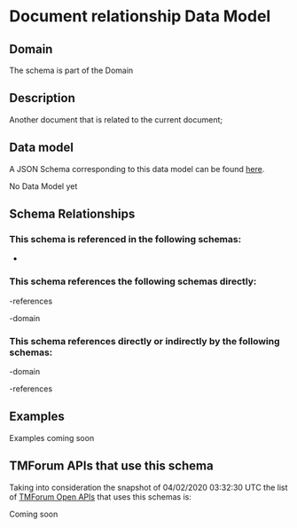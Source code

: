# Document relationship Data Model

## Domain

The  schema is part of the  Domain

## Description

Another document that is related to the current document;

## Data model

A JSON Schema corresponding to this data model can be found
[here](https://github.com/tmforum-rand/schemas/blob/candidates/Common/DocumentRelationship.schema.json).

No Data Model yet

## Schema Relationships

### This schema is referenced in the following schemas:

-

### This schema references the following schemas directly:

-references

-domain

### This schema references directly or indirectly by the following schemas:

-domain

-references



## Examples

Examples coming soon

## TMForum APIs that use this schema

Taking into consideration the snapshot of 04/02/2020 03:32:30 UTC the list of [TMForum Open APIs](https://www.tmforum.org/open-apis/) that uses this schemas is:

Coming soon